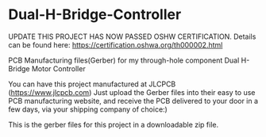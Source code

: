 # Dual-H-Bridge-Controller

UPDATE
THIS PROJECT HAS NOW PASSED OSHW CERTIFICATION.
Details can be found here: https://certification.oshwa.org/th000002.html

PCB Manufacturing files(Gerber) for my through-hole component Dual H-Bridge Motor Controller

You can have this project manufactured at JLCPCB (https://www.jlcpcb.com)
Just upload the Gerber files into their easy to use PCB manufacturing website, 
and receive the PCB delivered to your door in a few days, via your shipping company of choice:)


This is the gerber files for this project in a downloadable zip file.



